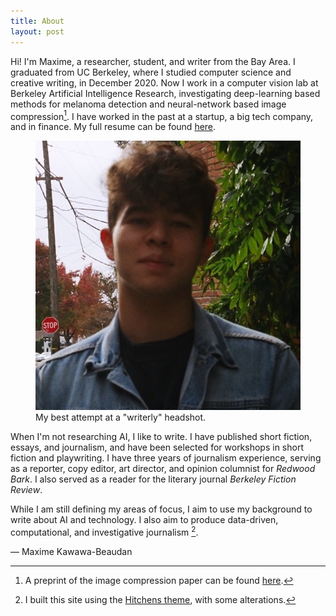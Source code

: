 ```yaml
---
title: About
layout: post
---
```

Hi! I'm Maxime, a researcher, student, and writer from the Bay Area. I graduated from UC Berkeley, where I studied computer science and creative writing, in December 2020. Now I work in a computer vision lab at Berkeley Artificial Intelligence Research, investigating deep-learning based methods for melanoma detection and neural-network based image compression[^1]. I have worked in the past at a startup,
a big tech company, and in finance. My full resume can be found [here][resume].

<figure>
  <img alt="Maxime" src="/assets/images/blurry_headshot.jpeg" />
  <figcaption>
    My best attempt at a "writerly" headshot.
  </figcaption>
</figure>

When I'm not researching AI, I like to write. I have published short fiction, essays, and journalism, and have been selected for workshops in short fiction and playwriting. I have three years of journalism experience, serving as a reporter, copy editor, art director, and opinion columnist for _Redwood Bark_. I also served as a reader for the literary journal _Berkeley Fiction Review_.

While I am still defining my areas of focus, I aim to use my background to write about AI and technology. I also aim to produce data-driven, computational, and investigative journalism [^2].

<div class="post-meta">
   — Maxime Kawawa-Beaudan
</div>

[^1]: A preprint of the image compression paper can be found [here][preprint].

[^2]: I built this site using the [Hitchens theme][hitchens], with some alterations.

[preprint]: http://www-video.eecs.berkeley.edu/papers/mkawawa/RECOGNITION-AWARE%20LEARNED%20IMAGE%20COMPRESSION.pdf
[linkedin]: https://www.linkedin.com/in/maximejkb/
[resume]: /assets/resume.pdf
[hitchens]: https://github.com/patdryburgh/hitchens
